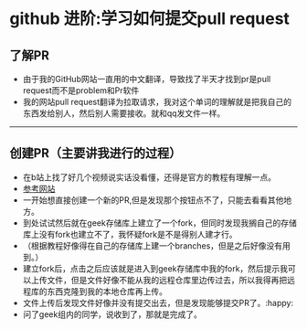 # github 进阶:学习如何提交pull request
## 了解PR
 * 由于我的GitHub网站一直用的中文翻译，导致找了半天才找到pr是pull request而不是problem和Pr软件
 * 我的网站pull request翻译为拉取请求，我对这个单词的理解就是把我自己的东西发给别人，然后别人需要接收。就和qq发文件一样。
 ***
## 创建PR（主要讲我进行的过程）
 * 在b站上找了好几个视频说实话没看懂，还得是官方的教程有理解一点。
 * [参考网站](https://docs.github.com/en/pull-requests/collaborating-with-pull-requests/proposing-changes-to-your-work-with-pull-requests/about-pull-requests)
 * 一开始想直接创建一个新的PR,但是发现那个按钮点不了，只能去看看其他地方。
 * 到处试试然后就在geek存储库上建立了一个fork，但同时发现我搁自己的存储库上没有fork也建立不了，我怀疑fork是不是得别人建才行。
 * （根据教程好像得在自己的存储库上建一个branches，但是之后好像没有用到。）
 * 建立fork后，点击之后应该就是进入到geek存储库中我的fork，然后提示我可以上传文件，但是文件好像不能从我的远程仓库里边传过去，所以我得再把远程库的东西克隆到我的本地仓库再上传。
 * 文件上传后发现文件好像并没有提交出去，但是发现能够提交PR了。:happy:
 * 问了geek组内的同学，说收到了，那就是完成了。
